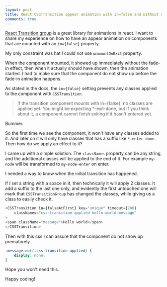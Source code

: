 ```yaml
---
layout: post
title: React CSSTransition appear animation with in=false and without unmountOnExit
comments: true
---
```


[React Transition group](http://reactcommunity.org/react-transition-group/css-transition) is a great library for animations in react.
I want to share my experience on how to have an appear animation on components that are mounted with an `in={false}` property.

My only constraint was hat I could not use `unmountOnExit` property.

When the component mounted, it showed up immediately without the fade-in effect, then when it actually should have shown, then the animation started.
I had to make sure that the component do not show up before the fade-in animation happens.

As stated in the docs, the `in={false}` setting prevents any classes applied to the component with `CSSTransition`.

> If the transition component mounts with in={false}, no classes are applied yet.
> You might be expecting *-exit-done, but if you think about it,
> a component cannot finish exiting if it hasn't entered yet.

Bummer.

So the first time we see the component, it won't have any classes added to it. And later on it will only have classes that has a suffix like `*.enter-done`.
Then how do we apply an effect to it?

I came up with a simple solution. The `classNames` property can be any string,
and the additional classes will be applied to the end of it.
For example `my-node` will be transformed to `my-node-enter` on enter.

I needed a way to know when the initial transition has happened.

If I set a string with a space in it, then technically it will apply 2 classes.
It add a suffix to the last one only, and evidently the first untouched one will mark that
`CSSTransitionGroup` has changed the classes, while giving us a class to easily check it.

```js
<CSSTransition in={falseAtFirst} key="unique" timeout={200}
    classNames="css-transition-applied hello-world-message"
>
<span className="message">Hello world</span>
</CSSTransition>
```

Then with this css I can assure that the component do not show up prematurely.

```css
.message:not(.css-transition-applied) {
    display: none;
}
```

Hope you won't need this.

Happy coding!
